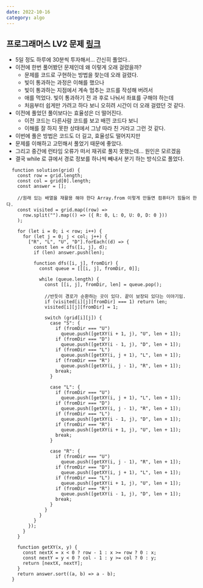 ```yaml
---
date: 2022-10-16
category: algo
---
```


## 프로그래머스 LV2 문제 [링크](https://school.programmers.co.kr/learn/courses/30/lessons/86052)

- 5일 정도 하루에 30분씩 투자해서... 간신히 풀었다..
- 이전에 한번 풀어봤던 문제인데 왜 이렇게 오래 걸렸을까?
  - 문제를 코드로 구현하는 방법을 찾는데 오래 걸렸다.
  - 빛이 통과하는 과정은 이해를 했으나
  - 빛이 통과하는 지점에서 계속 멈추는 코드를 작성해 버려서
  - 애를 먹었다. 빛이 통과하기 전 과 후로 나눠서 좌표를 구해야 하는데
  - 처음부터 쉽게만 가려고 하다 보니 오히려 시간이 더 오래 걸렸던 것 같다.
- 이전에 풀었던 풀이보다는 효율성은 더 떨어진다.
  - 이전 코드는 다른사람 코드를 보고 배낀 코드다 보니
  - 이해를 잘 하지 못한 상태에서 그냥 따라 친 거라고 그런 것 같다.
- 이번에 풀은 방법은 코드도 더 길고, 효율성도 떨어지지만
- 문제를 이해하고 고민해서 풀었기 때문에 좋았다.
- 그리고 중간에 런타임 오류가 떠서 재귀로 풀지 못했는데... 원인은 모르겠음
- 결국 while 로 큐에서 경로 정보를 하나씩 빼내서 분기 하는 방식으로 풀었다.

```
  function solution(grid) {
    const row = grid.length;
    const col = grid[0].length;
    const answer = [];

    //원래 있는 배열을 재활용 해야 한다 Array.from 이렇게 만들면 컴퓨터가 힘들어 한다.
    const visited = grid.map((row) =>
      row.split("").map(() => ({ R: 0, L: 0, U: 0, D: 0 }))
    );

    for (let i = 0; i < row; i++) {
      for (let j = 0; j < col; j++) {
        ["R", "L", "U", "D"].forEach((d) => {
          const len = dfs([i, j], d);
          if (len) answer.push(len);

          function dfs([i, j], fromDir) {
            const queue = [[[i, j], fromDir, 0]];

            while (queue.length) {
              const [[i, j], fromDir, len] = queue.pop();

              //반듯이 경로가 순환하는 곳이 있다. 끝이 보장되 있다는 이야기임.
              if (visited[i][j][fromDir] === 1) return len;
              visited[i][j][fromDir] = 1;

              switch (grid[i][j]) {
                case "S": {
                  if (fromDir === "U")
                    queue.push([getXY(i + 1, j), "U", len + 1]);
                  if (fromDir === "D")
                    queue.push([getXY(i - 1, j), "D", len + 1]);
                  if (fromDir === "L")
                    queue.push([getXY(i, j + 1), "L", len + 1]);
                  if (fromDir === "R")
                    queue.push([getXY(i, j - 1), "R", len + 1]);
                  break;
                }

                case "L": {
                  if (fromDir === "U")
                    queue.push([getXY(i, j + 1), "L", len + 1]);
                  if (fromDir === "D")
                    queue.push([getXY(i, j - 1), "R", len + 1]);
                  if (fromDir === "L")
                    queue.push([getXY(i - 1, j), "D", len + 1]);
                  if (fromDir === "R")
                    queue.push([getXY(i + 1, j), "U", len + 1]);
                  break;
                }

                case "R": {
                  if (fromDir === "U")
                    queue.push([getXY(i, j - 1), "R", len + 1]);
                  if (fromDir === "D")
                    queue.push([getXY(i, j + 1), "L", len + 1]);
                  if (fromDir === "L")
                    queue.push([getXY(i + 1, j), "U", len + 1]);
                  if (fromDir === "R")
                    queue.push([getXY(i - 1, j), "D", len + 1]);
                  break;
                }
              }
            }
          }
        });
      }
    }

    function getXY(x, y) {
      const nextX = x < 0 ? row - 1 : x >= row ? 0 : x;
      const nextY = y < 0 ? col - 1 : y >= col ? 0 : y;
      return [nextX, nextY];
    }
    return answer.sort((a, b) => a - b);
  }
```
